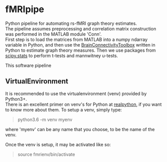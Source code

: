 # fMRIpipe
Python pipeline for automating rs-fMRI graph theory estimates.  
The pipeline assumes preprocessing and correlation matrix construction was performed in the MATLAB module 'Conn'.  
First step is to load the matrices from MATLAB into a numpy ndarray variable in Python,
and then use the [BrainConnectivityToolbox](https://github.com/aestrivex/bctpy) written in Python to estimate graph theory measures. 
Then we use packages from [scipy.stats](https://docs.scipy.org/doc/scipy/reference/stats.html) to perform t-tests and mannwitney u-tests.

This software pipeline 


## VirtualEnvironment
It is recommended to use the virtualenvironment (venv) provided by Python3+.  
There is an excellent primer on venv's for Python at [realpython](https://realpython.com/python-virtual-environments-a-primer/),
if you want to know more about them. 
To setup a venv, simply type:
> python3.6 -m venv myenv  

where 'myenv' can be any name that you choose, to be the name of the venv.

Once the venv is setup, it may be activated like so:

>source fmrienv/bin/activate



